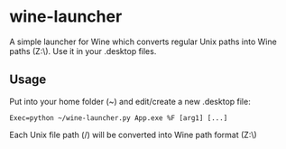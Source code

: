 # wine-launcher

A simple launcher for Wine which converts regular Unix paths into Wine paths (Z:\\). Use it in your .desktop files.

## Usage

Put into your home folder (~) and edit/create a new .desktop file:

```
Exec=python ~/wine-launcher.py App.exe %F [arg1] [...]
```

Each Unix file path (/) will be converted into Wine path format (Z:\\)
